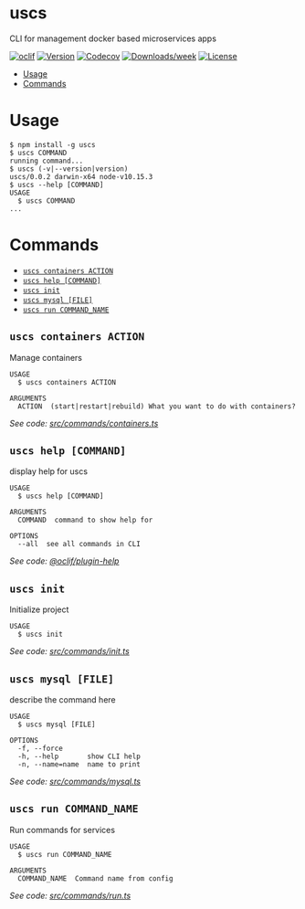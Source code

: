 uscs
====

CLI for management docker based microservices apps

[![oclif](https://img.shields.io/badge/cli-oclif-brightgreen.svg)](https://oclif.io)
[![Version](https://img.shields.io/npm/v/uscs.svg)](https://npmjs.org/package/uscs)
[![Codecov](https://codecov.io/gh/mtk3d/uscs/branch/master/graph/badge.svg)](https://codecov.io/gh/mtk3d/uscs)
[![Downloads/week](https://img.shields.io/npm/dw/uscs.svg)](https://npmjs.org/package/uscs)
[![License](https://img.shields.io/npm/l/uscs.svg)](https://github.com/mtk3d/uscs/blob/master/package.json)

<!-- toc -->
* [Usage](#usage)
* [Commands](#commands)
<!-- tocstop -->
# Usage
<!-- usage -->
```sh-session
$ npm install -g uscs
$ uscs COMMAND
running command...
$ uscs (-v|--version|version)
uscs/0.0.2 darwin-x64 node-v10.15.3
$ uscs --help [COMMAND]
USAGE
  $ uscs COMMAND
...
```
<!-- usagestop -->
# Commands
<!-- commands -->
* [`uscs containers ACTION`](#uscs-containers-action)
* [`uscs help [COMMAND]`](#uscs-help-command)
* [`uscs init`](#uscs-init)
* [`uscs mysql [FILE]`](#uscs-mysql-file)
* [`uscs run COMMAND_NAME`](#uscs-run-command_name)

## `uscs containers ACTION`

Manage containers

```
USAGE
  $ uscs containers ACTION

ARGUMENTS
  ACTION  (start|restart|rebuild) What you want to do with containers?
```

_See code: [src/commands/containers.ts](https://github.com/mtk3d/uscs/blob/v0.0.2/src/commands/containers.ts)_

## `uscs help [COMMAND]`

display help for uscs

```
USAGE
  $ uscs help [COMMAND]

ARGUMENTS
  COMMAND  command to show help for

OPTIONS
  --all  see all commands in CLI
```

_See code: [@oclif/plugin-help](https://github.com/oclif/plugin-help/blob/v2.1.6/src/commands/help.ts)_

## `uscs init`

Initialize project

```
USAGE
  $ uscs init
```

_See code: [src/commands/init.ts](https://github.com/mtk3d/uscs/blob/v0.0.2/src/commands/init.ts)_

## `uscs mysql [FILE]`

describe the command here

```
USAGE
  $ uscs mysql [FILE]

OPTIONS
  -f, --force
  -h, --help       show CLI help
  -n, --name=name  name to print
```

_See code: [src/commands/mysql.ts](https://github.com/mtk3d/uscs/blob/v0.0.2/src/commands/mysql.ts)_

## `uscs run COMMAND_NAME`

Run commands for services

```
USAGE
  $ uscs run COMMAND_NAME

ARGUMENTS
  COMMAND_NAME  Command name from config
```

_See code: [src/commands/run.ts](https://github.com/mtk3d/uscs/blob/v0.0.2/src/commands/run.ts)_
<!-- commandsstop -->
